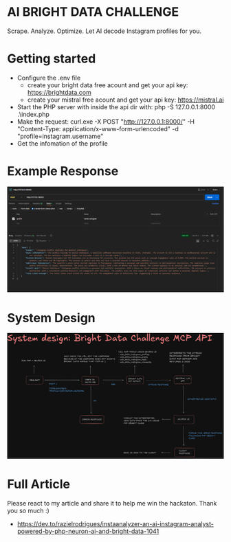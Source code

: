 # AI BRIGHT DATA CHALLENGE

Scrape. Analyze. Optimize. Let AI decode Instagram profiles for you.

# Getting started
- Configure the .env file
    - create your bright data free acount and get your api key: https://brightdata.com
    - create your mistral free acount and get your api key: https://mistral.ai
- Start the PHP server with inside the api dir with: php -S 127.0.0.1:8000 .\index.php
- Make the request: curl.exe -X POST "http://127.0.0.1:8000/" -H "Content-Type: application/x-www-form-urlencoded" -d "profile=instagram.username"
- Get the infomation of the profile

# Example Response

<img src="image.png">

# System Design

<img src="system.png">

# Full Article

Please react to my article and share it to help me win the hackaton. Thank you so much :)

- https://dev.to/razielrodrigues/instaanalyzer-an-ai-instagram-analyst-powered-by-php-neuron-ai-and-bright-data-1041
